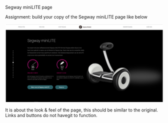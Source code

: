 Segway miniLITE page 

Assignment: build your copy of the Segway miniLITE page like below

<img src="img/image.png">

It is about the look & feel of the page, this should be similar to the original. Links and buttons do not havegit to function.